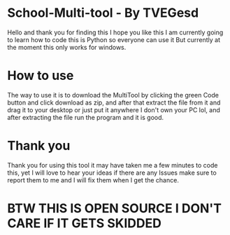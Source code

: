 # School-Multi-tool - By TVEGesd
Hello and thank you for finding this
I hope you like this I am currently going to learn how to code this is Python so everyone can use it
But currently at the moment this only works for windows.
# How to use
The way to use it is to download the MultiTool by clicking the green Code button and click download as zip,
and after that extract the file from it and drag it to your desktop or just put it anywhere I don't own your PC lol,
and after extracting the file run the program and it is good.
# Thank you
Thank you for using this tool it may have taken me a few minutes to code this,
yet I will love to hear your ideas
if there are any Issues make sure to report them to me and I will fix them when I get the chance.
# BTW THIS IS OPEN SOURCE I DON'T CARE IF IT GETS SKIDDED
